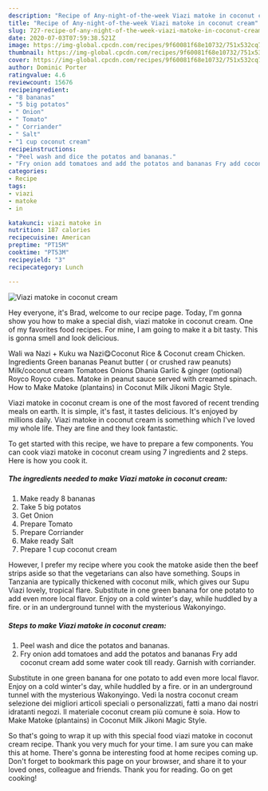 ```yaml
---
description: "Recipe of Any-night-of-the-week Viazi matoke in coconut cream"
title: "Recipe of Any-night-of-the-week Viazi matoke in coconut cream"
slug: 727-recipe-of-any-night-of-the-week-viazi-matoke-in-coconut-cream
date: 2020-07-03T07:59:38.521Z
image: https://img-global.cpcdn.com/recipes/9f60081f68e10732/751x532cq70/viazi-matoke-in-coconut-cream-recipe-main-photo.jpg
thumbnail: https://img-global.cpcdn.com/recipes/9f60081f68e10732/751x532cq70/viazi-matoke-in-coconut-cream-recipe-main-photo.jpg
cover: https://img-global.cpcdn.com/recipes/9f60081f68e10732/751x532cq70/viazi-matoke-in-coconut-cream-recipe-main-photo.jpg
author: Dominic Porter
ratingvalue: 4.6
reviewcount: 15676
recipeingredient:
- "8 bananas"
- "5 big potatos"
- " Onion"
- " Tomato"
- " Corriander"
- " Salt"
- "1 cup coconut cream"
recipeinstructions:
- "Peel wash and dice the potatos and bananas."
- "Fry onion add tomatoes and add the potatos and bananas Fry add coconut cream add some water cook till ready. Garnish with corriander."
categories:
- Recipe
tags:
- viazi
- matoke
- in

katakunci: viazi matoke in 
nutrition: 187 calories
recipecuisine: American
preptime: "PT15M"
cooktime: "PT53M"
recipeyield: "3"
recipecategory: Lunch

---
```



![Viazi matoke in coconut cream](https://img-global.cpcdn.com/recipes/9f60081f68e10732/751x532cq70/viazi-matoke-in-coconut-cream-recipe-main-photo.jpg)

Hey everyone, it's Brad, welcome to our recipe page. Today, I'm gonna show you how to make a special dish, viazi matoke in coconut cream. One of my favorites food recipes. For mine, I am going to make it a bit tasty. This is gonna smell and look delicious.

Wali wa Nazi + Kuku wa Nazi😋Coconut Rice &amp; Coconut cream Chicken. Ingredients Green bananas Peanut butter ( or crushed raw peanuts) Milk/coconut cream Tomatoes Onions Dhania Garlic &amp; ginger (optional) Royco Royco cubes. Matoke in peanut sauce served with creamed spinach. How to Make Matoke (plantains) in Coconut Milk Jikoni Magic Style.

Viazi matoke in coconut cream is one of the most favored of recent trending meals on earth. It is simple, it's fast, it tastes delicious. It's enjoyed by millions daily. Viazi matoke in coconut cream is something which I've loved my whole life. They are fine and they look fantastic.


To get started with this recipe, we have to prepare a few components. You can cook viazi matoke in coconut cream using 7 ingredients and 2 steps. Here is how you cook it.

<!--inarticleads1-->

##### The ingredients needed to make Viazi matoke in coconut cream:

1. Make ready 8 bananas
1. Take 5 big potatos
1. Get  Onion
1. Prepare  Tomato
1. Prepare  Corriander
1. Make ready  Salt
1. Prepare 1 cup coconut cream


However, I prefer my recipe where you cook the matoke aside then the beef strips aside so that the vegetarians can also have something. Soups in Tanzania are typically thickened with coconut milk, which gives our Supu Viazi lovely, tropical flare. Substitute in one green banana for one potato to add even more local flavor. Enjoy on a cold winter&#39;s day, while huddled by a fire. or in an underground tunnel with the mysterious Wakonyingo. 

<!--inarticleads2-->

##### Steps to make Viazi matoke in coconut cream:

1. Peel wash and dice the potatos and bananas.
1. Fry onion add tomatoes and add the potatos and bananas Fry add coconut cream add some water cook till ready. Garnish with corriander.


Substitute in one green banana for one potato to add even more local flavor. Enjoy on a cold winter&#39;s day, while huddled by a fire. or in an underground tunnel with the mysterious Wakonyingo. Vedi la nostra coconut cream selezione dei migliori articoli speciali o personalizzati, fatti a mano dai nostri idratanti negozi. Il materiale coconut cream più comune è soia. How to Make Matoke (plantains) in Coconut Milk Jikoni Magic Style. 

So that's going to wrap it up with this special food viazi matoke in coconut cream recipe. Thank you very much for your time. I am sure you can make this at home. There's gonna be interesting food at home recipes coming up. Don't forget to bookmark this page on your browser, and share it to your loved ones, colleague and friends. Thank you for reading. Go on get cooking!
